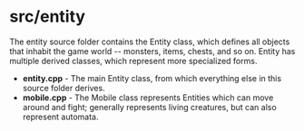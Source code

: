 # src/entity

The entity source folder contains the Entity class, which defines all objects that inhabit the game world -- monsters, items, chests, and so on.
Entity has multiple derived classes, which represent more specialized forms.

* **entity.cpp** - The main Entity class, from which everything else in this source folder derives.
* **mobile.cpp** - The Mobile class represents Entities which can move around and fight; generally represents living creatures, but can also represent automata.
